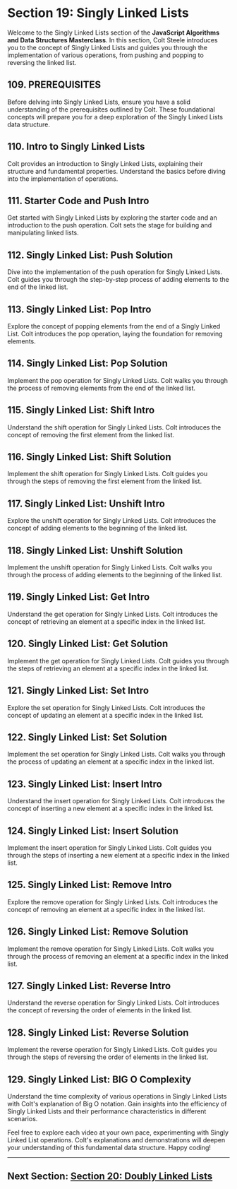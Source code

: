 # Section 19: Singly Linked Lists

Welcome to the Singly Linked Lists section of the **JavaScript Algorithms and Data Structures Masterclass**. In this section, Colt Steele introduces you to the concept of Singly Linked Lists and guides you through the implementation of various operations, from pushing and popping to reversing the linked list.

## 109. PREREQUISITES

Before delving into Singly Linked Lists, ensure you have a solid understanding of the prerequisites outlined by Colt. These foundational concepts will prepare you for a deep exploration of the Singly Linked Lists data structure.

## 110. Intro to Singly Linked Lists

Colt provides an introduction to Singly Linked Lists, explaining their structure and fundamental properties. Understand the basics before diving into the implementation of operations.

## 111. Starter Code and Push Intro

Get started with Singly Linked Lists by exploring the starter code and an introduction to the push operation. Colt sets the stage for building and manipulating linked lists.

## 112. Singly Linked List: Push Solution

Dive into the implementation of the push operation for Singly Linked Lists. Colt guides you through the step-by-step process of adding elements to the end of the linked list.

## 113. Singly Linked List: Pop Intro

Explore the concept of popping elements from the end of a Singly Linked List. Colt introduces the pop operation, laying the foundation for removing elements.

## 114. Singly Linked List: Pop Solution

Implement the pop operation for Singly Linked Lists. Colt walks you through the process of removing elements from the end of the linked list.

## 115. Singly Linked List: Shift Intro

Understand the shift operation for Singly Linked Lists. Colt introduces the concept of removing the first element from the linked list.

## 116. Singly Linked List: Shift Solution

Implement the shift operation for Singly Linked Lists. Colt guides you through the steps of removing the first element from the linked list.

## 117. Singly Linked List: Unshift Intro

Explore the unshift operation for Singly Linked Lists. Colt introduces the concept of adding elements to the beginning of the linked list.

## 118. Singly Linked List: Unshift Solution

Implement the unshift operation for Singly Linked Lists. Colt walks you through the process of adding elements to the beginning of the linked list.

## 119. Singly Linked List: Get Intro

Understand the get operation for Singly Linked Lists. Colt introduces the concept of retrieving an element at a specific index in the linked list.

## 120. Singly Linked List: Get Solution

Implement the get operation for Singly Linked Lists. Colt guides you through the steps of retrieving an element at a specific index in the linked list.

## 121. Singly Linked List: Set Intro

Explore the set operation for Singly Linked Lists. Colt introduces the concept of updating an element at a specific index in the linked list.

## 122. Singly Linked List: Set Solution

Implement the set operation for Singly Linked Lists. Colt walks you through the process of updating an element at a specific index in the linked list.

## 123. Singly Linked List: Insert Intro

Understand the insert operation for Singly Linked Lists. Colt introduces the concept of inserting a new element at a specific index in the linked list.

## 124. Singly Linked List: Insert Solution

Implement the insert operation for Singly Linked Lists. Colt guides you through the steps of inserting a new element at a specific index in the linked list.

## 125. Singly Linked List: Remove Intro

Explore the remove operation for Singly Linked Lists. Colt introduces the concept of removing an element at a specific index in the linked list.

## 126. Singly Linked List: Remove Solution

Implement the remove operation for Singly Linked Lists. Colt walks you through the process of removing an element at a specific index in the linked list.

## 127. Singly Linked List: Reverse Intro

Understand the reverse operation for Singly Linked Lists. Colt introduces the concept of reversing the order of elements in the linked list.

## 128. Singly Linked List: Reverse Solution

Implement the reverse operation for Singly Linked Lists. Colt guides you through the steps of reversing the order of elements in the linked list.

## 129. Singly Linked List: BIG O Complexity

Understand the time complexity of various operations in Singly Linked Lists with Colt's explanation of Big O notation. Gain insights into the efficiency of Singly Linked Lists and their performance characteristics in different scenarios.

Feel free to explore each video at your own pace, experimenting with Singly Linked List operations. Colt's explanations and demonstrations will deepen your understanding of this fundamental data structure. Happy coding!

---

## Next Section: [Section 20: Doubly Linked Lists](/Section20-doubly-linked-lists)
